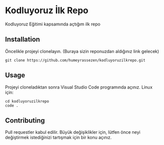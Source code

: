 # **Kodluyoruz İlk Repo**

Kodluyoruz Eğitimi kapsamında açtığım ilk repo

## Installation

Öncelikle projeyi clonelayın. (Buraya sizin reponuzdan aldığınız link gelecek)

    git clone https://github.com/humeyrassezen/kodluyoruzilkrepo.git

## Usage

 Projeyi cloneladıktan sonra Visual Studio Code programında açınız.
 Linux için:
 
 
    cd kodluyoruzilkrepo    
    code .
    
## Contributing
 
  Pull requestler kabul edilir. Büyük değişiklikler için, lütfen önce neyi değiştirmek istediğinizi tartışmak için bir konu açınız.
